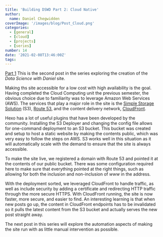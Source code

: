 ```yaml
---
title: 'Building DSWD Part 2: Cloud Native'
author: 
  name: Daniel Chegwidden
coverImage: '/images/blog/Post_Cloud.png'
categories:
  - [general]
  - [cloud]
  - [projects]
  - [series]
number: 14
date: '2021-02-08T13:46:00Z'
tags:
---
```


[Part 1](https://www.datasciencewithdaniel.com.au/posts/Building-DSWD-Part-1-Gitting-Started/)
This is the second post in the series exploring the creation of the *Data Science with Daniel* site.

Making ths site accessible for a low cost with high availability is the goal. Having completed the Cloud Computing unit the previous semester, the obvious choice due to familiarity was to leverage Amazon Web Services (AWS). The services that play a major role in the site is the [Simple Storage Solution](https://aws.amazon.com/s3/) (S3), [Route 53](https://aws.amazon.com/route53/), and the content delivery network, [CloudFront](https://aws.amazon.com/cloudfront/).

Hexo has a lot of useful plugins that have been developed by the community. Installing the S3 Deployer and changing the config file allows for one-command deployment to an S3 bucket. This bucket was created and setup to host a static website by making the contents public, which was very easy to follow the steps on AWS. S3 works well in this situation as it will automatically scale with the demand to ensure that the site is always accessible.

To make the site live, we registered a domain with Route 53 and pointed it at the contents of our public bucket. There was some configuration required here to make sure that everything pointed at the right things, such as allowing for both the inclusion and non-inclusion of *www* in the address.

With the deployment sorted, we leveraged CloudFront to handle traffic, as well as include security by adding a certificate and redirecting HTTP traffic through the more secure HTTPS. With CloudFront running, the site is now faster, more secure, and easier to find. An interesting learning is that when new posts go up, the content in CloudFront endpoints has to be invalidated so it pulls the latest content from the S3 bucket and actually serves the new post straight away.

The next post in this series will explore the automation aspects of making the site run with as little manual intervention as possible.
